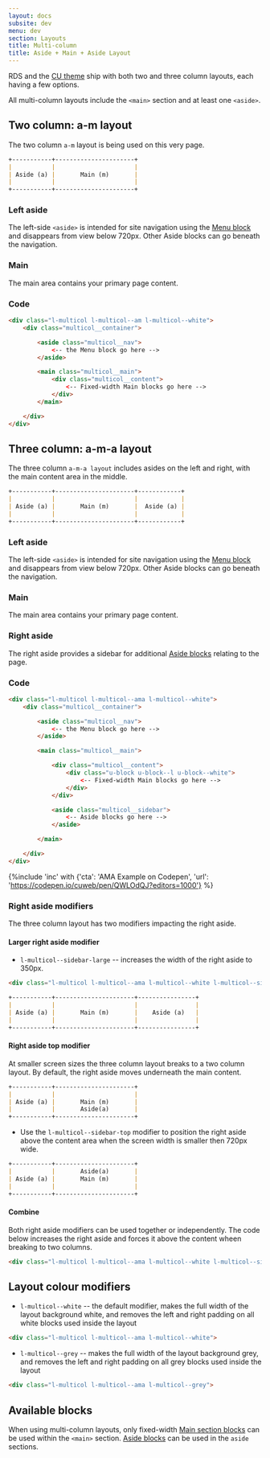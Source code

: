 ```yaml
---
layout: docs
subsite: dev
menu: dev
section: Layouts
title: Multi-column
title: Aside + Main + Aside Layout
---
```


RDS and the [CU theme](#) ship with both two and three column layouts, each having a few options. 

All multi-column layouts include the `<main>` section and at least one `<aside>`. 

## Two column: a-m layout

The two column `a-m` layout is being used on this very page. 

```markdown
+-----------+----------------------+
|           |                      |
| Aside (a) |       Main (m)       |
|           |                      |
+-----------+----------------------+
```

### Left aside

The left-side `<aside>` is intended for site navigation using the [Menu block](#) and disappears from view below 720px. Other Aside blocks can go beneath the navigation.

### Main

The main area contains your primary page content.

### Code

```html
<div class="l-multicol l-multicol--am l-multicol--white">
	<div class="multicol__container">

		<aside class="multicol__nav">
			<-- the Menu block go here -->
		</aside>

		<main class="multicol__main">
			<div class="multicol__content">
		        <-- Fixed-width Main blocks go here -->
			</div>
		</main>

	</div>
</div>
```

## Three column: a-m-a layout

The three column `a-m-a layout` includes asides on the left and right, with the main content area in the middle.


```markdown
+-----------+----------------------+------------+
|           |                      |            |
| Aside (a) |       Main (m)       |  Aside (a) |
|           |                      |            |
+-----------+----------------------+------------+
```

### Left aside

The left-side `<aside>` is intended for site navigation using the [Menu block](#) and disappears from view below 720px. Other Aside blocks can go beneath the navigation.

### Main

The main area contains your primary page content.

### Right aside

The right aside provides a sidebar for additional [Aside blocks](#) relating to the page. 

### Code

```html
<div class="l-multicol l-multicol--ama l-multicol--white">
	<div class="multicol__container">

	    <aside class="multicol__nav">
			<-- the Menu block go here -->
		</aside>

		<main class="multicol__main">

			<div class="multicol__content">
				<div class="u-block u-block--l u-block--white">
					<-- Fixed-width Main blocks go here -->
				</div>
			</div>

			<aside class="multicol__sidebar">
				<-- Aside blocks go here -->
			</aside>

		</main>

	</div>
</div>
```
{%include 'inc' with {'cta': 'AMA Example on Codepen', 'url': 'https://codepen.io/cuweb/pen/QWLOdQJ?editors=1000'} %}


### Right aside modifiers

The three column layout has two modifiers impacting the right aside. 

#### Larger right aside modifier

- `l-multicol--sidebar-large` -- increases the width of the right aside to 350px.

```html
<div class="l-multicol l-multicol--ama l-multicol--white l-multicol--sidebar-large">
```

```markdown
+-----------+----------------------+----------------+
|           |                      |                |
| Aside (a) |       Main (m)       |    Aside (a)   |
|           |                      |                |
+-----------+----------------------+----------------+
```
#### Right aside top modifier

At smaller screen sizes the three column layout breaks to a two column layout. By default, the right aside moves underneath the main content.

```markdown
+-----------+----------------------+
|           |                      |
| Aside (a) |       Main (m)       |
|           |       Aside(a)       |
+-----------+----------------------+
```

- Use the `l-multicol--sidebar-top` modifier to position the right aside above the content area when the screen width is smaller then 720px wide.

```markdown
+-----------+----------------------+
|           |       Aside(a)       |
| Aside (a) |       Main (m)       |
|           |                      |
+-----------+----------------------+
```
#### Combine

Both right aside modifiers can be used together or independently. The code below increases the right aside and forces it above the content wheen breaking to two columns.

```html
<div class="l-multicol l-multicol--ama l-multicol--white l-multicol--sidebar-large l-multicol--sidebar-top">
```

## Layout colour modifiers

- `l-multicol--white` -- the default modifier, makes the full width of the layout background white, and removes the left and right padding on all white blocks used inside the layout

```html
<div class="l-multicol l-multicol--ama l-multicol--white">
```
- `l-multicol--grey` -- makes the full width of the layout background grey, and removes the left and right padding on all grey blocks used inside the layout

```html
<div class="l-multicol l-multicol--ama l-multicol--grey">
```

## Available blocks

When using multi-column layouts, only fixed-width [Main section blocks](#) can be used within the `<main>` section. [Aside blocks](#) can be used in the `aside` sections.




